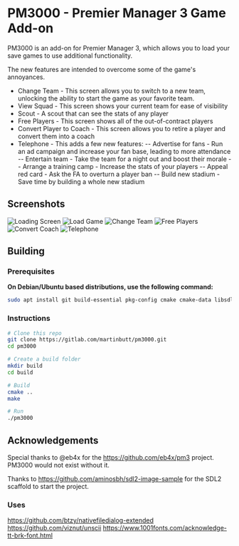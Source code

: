 # PM3000 - Premier Manager 3 Game Add-on

PM3000 is an add-on for Premier Manager 3, which allows you to load your save games to use additional functionality.

The new features are intended to overcome some of the game's annoyances.
- Change Team - This screen allows you to switch to a new team, unlocking the ability to start the game as your favorite team.
- View Squad - This screen shows your current team for ease of visibility
- Scout - A scout that can see the stats of any player
- Free Players - This screen shows all of the out-of-contract players
- Convert Player to Coach - This screen allows you to retire a player and convert them into a coach
- Telephone - This adds a few new features:
-- Advertise for fans - Run an ad campaign and increase your fan base, leading to more attendance
-- Entertain team - Take the team for a night out and boost their morale
-- Arrange a training camp - Increase the stats of your players
-- Appeal red card - Ask the FA to overturn a player ban
-- Build new stadium - Save time by building a whole new stadium

## Screenshots
![Loading Screen](https://raw.githubusercontent.com/martinbutt/pm3/main/docs/screenshots/loading.png)
![Load Game](https://raw.githubusercontent.com/martinbutt/pm3/main/docs/screenshots/load-game.png)
![Change Team](https://raw.githubusercontent.com/martinbutt/pm3/main/docs/screenshots/change-team.png)
![Free Players](https://raw.githubusercontent.com/martinbutt/pm3/main/docs/screenshots/free-players.png)
![Convert Coach](https://raw.githubusercontent.com/martinbutt/pm3/main/docs/screenshots/convert-coach.png)
![Telephone](https://raw.githubusercontent.com/martinbutt/pm3/main/docs/screenshots/telephone.png)

## Building

### Prerequisites

**On Debian/Ubuntu based distributions, use the following command:**

```sh
sudo apt install git build-essential pkg-config cmake cmake-data libsdl2-dev libsdl2-image-dev libsdl2-ttf-dev
```

### Instructions

```sh
# Clone this repo
git clone https://gitlab.com/martinbutt/pm3000.git
cd pm3000

# Create a build folder
mkdir build
cd build

# Build
cmake ..
make

# Run
./pm3000
```

## Acknowledgements
Special thanks to @eb4x for the https://github.com/eb4x/pm3 project. PM3000 would not exist without it.

Thanks to https://github.com/aminosbh/sdl2-image-sample for the SDL2 scaffold to start the project.

### Uses
https://github.com/btzy/nativefiledialog-extended
https://github.com/viznut/unscii
https://www.1001fonts.com/acknowledge-tt-brk-font.html